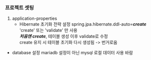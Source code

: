 ### 프로젝트 셋팅
1. application-properties
   - Hibernate 초기화 전략 설정
      spring.jpa.hibernate.ddl-auto=***create***  
    'create' 또는 'validate' 만 사용  
    ***처음엔 create***, 테이블 생성 이후 validate로 수정  
    create 유지 시 테이블 초기화 다시 생성됨 -> 번거로움  
 
  - database 설정
    mariadb 설정이 아닌 mysql 로컬 데이터 사용 바람
  
  

